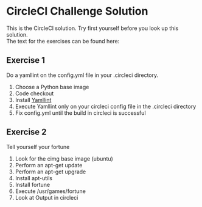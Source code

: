# CircleCI Challenge Solution

This is the CircleCI solution. Try first yourself before you look up this solution. \
The text for the exercises can be found here:

## Exercise 1
Do a yamllint on the config.yml file in your .circleci directory. 
1. Choose a Python base image
2. Code checkout
3. Install [Yamllint](https://github.com/adrienverge/yamllint)
4. Execute Yamllint only on your circleci config file in the .circleci directory
5. Fix config.yml until the build in circleci is successful 
   
## Exercise 2

Tell yourself your fortune 

1. Look for the cimg base image (ubuntu)
2. Perform an apt-get update
3. Perform an apt-get upgrade
4. Install apt-utils
5. Install fortune
6. Execute /usr/games/fortune
7. Look at Output in circleci
